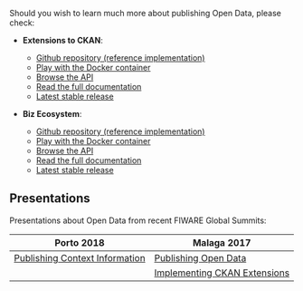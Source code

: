 Should you wish to learn much more about publishing Open Data, please check:

-   **Extensions to CKAN**:

    -   [Github repository (reference implementation)](https://github.com/conwetlab/FIWARE-CKAN-Extensions)
    -   [Play with the Docker container](https://hub.docker.com/r/fiware/ckan/)
    -   [Browse the API](http://docs.ckan.apiary.io/)
    -   [Read the full documentation](http://docs.ckan.org/en/latest/)
    -   [Latest stable release](https://github.com/conwetlab/FIWARE-CKAN-Extensions/releases/latest)

-   **Biz Ecosystem**:
    -   [Github repository (reference implementation)](https://github.com/FIWARE-TMForum/Business-API-Ecosystem)
    -   [Play with the Docker container](https://hub.docker.com/r/fiware/business-api-ecosystem/)
    -   [Browse the API](http://docs.fiwaretmfbizecosystem.apiary.io/#)
    -   [Read the full documentation](http://business-api-ecosystem.readthedocs.io/en/latest/)
    -   [Latest stable release](https://github.com/FIWARE-TMForum/Business-API-Ecosystem/releases/latest)

## Presentations

Presentations about Open Data from recent FIWARE Global Summits:

| Porto 2018                                                                                                                                      | Malaga 2017                                                                                                                             |
| ----------------------------------------------------------------------------------------------------------------------------------------------- | --------------------------------------------------------------------------------------------------------------------------------------- |
| [Publishing Context Information](https://www.slideshare.net/FI-WARE/fiware-global-summit-publishing-context-information-as-righttime-open-data) | [Publishing Open Data](https://www.slideshare.net/FI-WARE/fiware-tech-summit-francisco-de-la-vega-publishing-context-info-as-open-data) |
|                                                                                                                                                 | [Implementing CKAN Extensions](https://www.slideshare.net/FI-WARE/fiware-tech-summit-empower-your-ckan)                                 |
